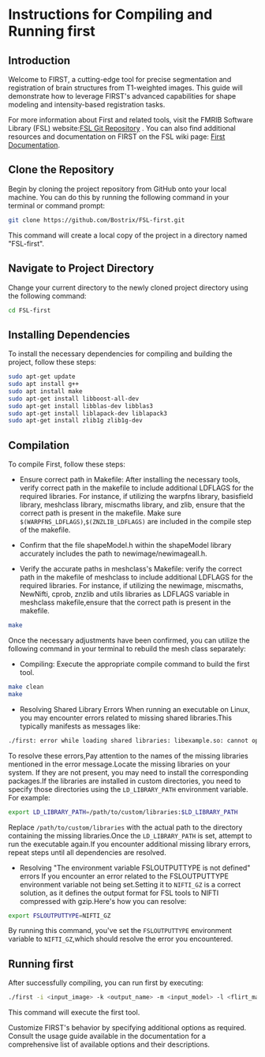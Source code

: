 # Instructions for Compiling and Running first
## Introduction

Welcome to FIRST, a cutting-edge tool for precise segmentation and registration of brain structures from T1-weighted images. This guide will demonstrate how to leverage FIRST's advanced capabilities for shape modeling and intensity-based registration tasks.


For more information about First and related tools, visit the FMRIB Software Library (FSL) website:[FSL Git Repository](https://git.fmrib.ox.ac.uk/fsl) . You can also find additional resources and documentation on FIRST on the FSL wiki page: [First Documentation](https://fsl.fmrib.ox.ac.uk/fsl/fslwiki/FIRST).
## Clone the Repository

Begin by cloning the project repository from GitHub onto your local machine. You can do this by running the following command in your terminal or command prompt:

```bash
git clone https://github.com/Bostrix/FSL-first.git
```
This command will create a local copy of the project in a directory named "FSL-first".

## Navigate to Project Directory
Change your current directory to the newly cloned project directory using the following command:
```bash
cd FSL-first
```
## Installing Dependencies
To install the necessary dependencies for compiling and building the project, follow these steps:
```bash
sudo apt-get update
sudo apt install g++
sudo apt install make
sudo apt-get install libboost-all-dev
sudo apt-get install libblas-dev libblas3
sudo apt-get install liblapack-dev liblapack3
sudo apt-get install zlib1g zlib1g-dev
```

## Compilation
To compile First, follow these steps:

- Ensure correct path in Makefile:
After installing the necessary tools, verify correct path in the makefile to include additional LDFLAGS for the required libraries. For instance, if utilizing the warpfns library, basisfield library, meshclass library, miscmaths library, and zlib, ensure that the correct path is present in the makefile.
Make sure `$(WARPFNS_LDFLAGS)`,`$(ZNZLIB_LDFLAGS)` are included in the compile step of the makefile.

- Confirm that the file shapeModel.h within the shapeModel library accurately includes the path to newimage/newimageall.h.

- Verify the accurate paths in meshclass's Makefile:
verify the correct path in the makefile of meshclass to include additional LDFLAGS for the required libraries. For instance, if utilizing the newimage, miscmaths, NewNifti, cprob, znzlib and utils libraries as LDFLAGS variable in meshclass makefile,ensure that the correct path is present in the makefile.
```bash
make
```
Once the necessary adjustments have been confirmed, you can utilize the following command in your terminal to rebuild the mesh class separately:

- Compiling: 
Execute the appropriate compile command to build the first tool.
```bash
make clean
make
```
- Resolving Shared Library Errors
When running an executable on Linux, you may encounter errors related to missing shared libraries.This typically manifests as messages like:
```bash
./first: error while loading shared libraries: libexample.so: cannot open shared object file:No such file or directory
```
To resolve these errors,Pay attention to the names of the missing libraries mentioned in the error message.Locate the missing libraries on your system. If they are not present, you may need to install the corresponding packages.If the libraries are installed in custom directories, you need to specify those directories using the `LD_LIBRARY_PATH` environment variable. For example:
```bash
export LD_LIBRARY_PATH=/path/to/custom/libraries:$LD_LIBRARY_PATH
```
Replace `/path/to/custom/libraries` with the actual path to the directory containing the missing libraries.Once the `LD_LIBRARY_PATH` is set, attempt to run the executable again.If you encounter additional missing library errors, repeat steps until all dependencies are resolved.

- Resolving "The environment variable FSLOUTPUTTYPE is not defined" errors
If you encounter an error related to the FSLOUTPUTTYPE environment variable not being set.Setting it to `NIFTI_GZ` is a correct solution, as it defines the output format for FSL tools to NIFTI compressed with gzip.Here's how you can resolve:
```bash
export FSLOUTPUTTYPE=NIFTI_GZ
```
By running this command, you've set the `FSLOUTPUTTYPE` environment variable to `NIFTI_GZ`,which should resolve the error you encountered.

## Running first

After successfully compiling, you can run first by executing:
```bash
./first -i <input_image> -k <output_name> -m <input_model> -l <flirt_matrix>
```
This command will execute the first tool.


Customize FIRST's behavior by specifying additional options as required. Consult the usage guide available in the documentation for a comprehensive list of available options and their descriptions.
